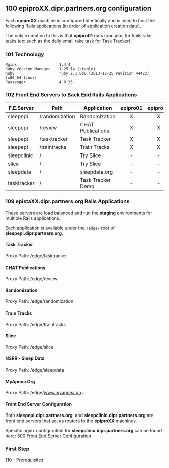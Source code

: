 ## 100 epiproXX.dipr.partners.org configuration

Each **epiproXX** machine is configured identically and is used to host the following Rails applications (in order of application creation date).

The only exception to this is that **epipro01** runs cron jobs for Rails rake tasks (ex: such as the daily email rake task for Task Tracker).

### 101 Technology

```
Nginx                   1.4.4
Ruby Version Manager    1.25.14 (stable)
Ruby                    ruby 2.1.0p0 (2013-12-25 revision 44422) [x86_64-linux]
Passenger               4.0.33
```

### 102 Front End Servers to Back End Rails Applications

| F.E.Server    | Path            | Application       |   epipro01   |   epipro02   |   epipro03   |   epipro04   |   epipro05   |   epipro06   |   epipro07   | tasktracker  |
| ------------- | --------------- | ----------------- |:------------:|:------------:|:------------:|:------------:|:------------:|:------------:|:------------:|:------------:|
| sleepepi      | /randomization  | Randomization     |      X       |      X       |      -       |      -       |      -       |      -       |      -       |      -       |
| sleepepi      | /review         | CHAT Publications |      X       |      X       |      -       |      -       |      -       |      -       |      -       |      -       |
| sleepepi      | /tasktracker    | Task Tracker      |      X       |      X       |      -       |      -       |      -       |      -       |      -       |      -       |
| sleepepi      | /traintracks    | Train Tracks      |      X       |      X       |      -       |      -       |      -       |      -       |      -       |      -       |
| sleepclinic   | /               | Try Slice         |      -       |      -       |      X       |      X       |      -       |      -       |      -       |      -       |
| slice         | /               | Try Slice         |      -       |      -       |      X       |      X       |      -       |      -       |      -       |      -       |
| sleepdata     | /               | sleepdata.org     |      -       |      -       |      -       |      -       |      X       |      X       |      X       |      -       |
| tasktracker   | /               | Task Tracker Demo |      -       |      -       |      -       |      -       |      -       |      -       |      -       |      X       |


### 109 epistaXX.dipr.partners.org Rails Applications

These servers are load balanced and run the **staging** environments for multiple Rails applications.

Each application is available under the `/edge/` root of **sleepepi.dipr.partners.org**.

#### Task Tracker

Proxy Path: /edge/tasktracker

#### CHAT Publications

Proxy Path: /edge/review

#### Randomization

Proxy Path: /edge/randomization

#### Train Tracks

Proxy Path: /edge/traintracks

#### Slice

Proxy Path: /edge/slice

#### NSRR - Sleep Data

Proxy Path: /edge/sleepdata

#### MyApnea.Org

Proxy Path: /edge/www.myapnea.org


#### Front End Server Configuration

Both **sleepepi.dipr.partners.org**, and **sleepclinic.dipr.partners.org** are front end servers that act as routers to the **epiproXX** machines.

Specific nginx configuration for **sleepclinic.dipr.partners.org** can be found here: [500 Front End Server Configuration](https://github.com/sleepepi/sleepepi/blob/master/virtual-machines/500-front-end-server-configuration.md)


### First Step

[110 - Prerequisites](https://github.com/sleepepi/sleepepi/tree/master/virtual-machines/110-prerequisites.md)
